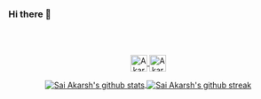 ### Hi there 👋

<br>
<br>
<p align="center">
  <a href="https://discord.com/users/436032452809457664" >
    <img align="center" alt="Akarsh's Discord" width="30px" src="https://raw.githubusercontent.com/peterthehan/peterthehan/master/assets/discord.svg" />
  </a>
  <a href="https://www.linkedin.com/in/sai-akarsh-762117123/">
    <img align="center" alt="Akarsh's LinkedIN" width="30px" src="https://raw.githubusercontent.com/peterthehan/peterthehan/master/assets/linkedin.svg" />
  </a>
</p>
<a href="https://github.com/saiakarsh193">
  <div align="center">
    <img align="center" src="https://github-readme-stats.vercel.app/api?username=saiakarsh193&show_icons=true&theme=chartreuse-dark&hide_border=true&count_private=true" alt="Sai Akarsh's github stats"/>  
    <img align="center" src="https://github-readme-streak-stats.herokuapp.com?user=saiakarsh193&theme=chartreuse-dark&hide_border=true&sideNums=2EDDD5&background=000000&ring=1CC6DD&border=DD2727&currStreakNum=2ACBDD" alt="Sai Akarsh's github streak"/>  
<!--     <img align="center" src="https://activity-graph.herokuapp.com/graph?username=saiakarsh193&theme=chartreuse-dark&hide_border=true&area=true&hide_title=true" alt="Sai Akarsh's github activity graph" width="495px"/>   -->
<!--     <img align="center" src="https://github-readme-stats.vercel.app/api/top-langs/?username=saiakarsh193&theme=chartreuse-dark&hide_border=true&layout=compact" alt="Sai Akarsh's top languages"/> -->  
  </div>
</a>
